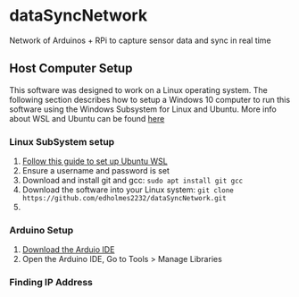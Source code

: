 # dataSyncNetwork
Network of Arduinos + RPi to capture sensor data and sync in real time

## Host Computer Setup
This software was designed to work on a Linux operating system. The following section describes how to setup a Windows 10 computer to run this software using the Windows Subsystem for Linux and Ubuntu. More info about WSL and Ubuntu can be found [here](https://wiki.ubuntu.com/WSL)

### Linux SubSystem setup
1. [Follow this guide to set up Ubuntu WSL](https://ubuntu.com/wsl)
2. Ensure a username and password is set
3. Download and install git and gcc:
`sudo apt install git gcc`
4. Download the software into your Linux system:
`git clone https://github.com/edholmes2232/dataSyncNetwork.git`
5. 

### Arduino Setup
1. [Download the Arduio IDE](https://www.arduino.cc/en/main/software)
2. Open the Arduino IDE, Go to Tools > Manage Libraries


### Finding IP Address

